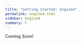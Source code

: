 ```yaml
---
title: "Getting started: Engine4"
permalink: engine4.html
sidebar: engine4
summary: C
---
```


Coming Soon!